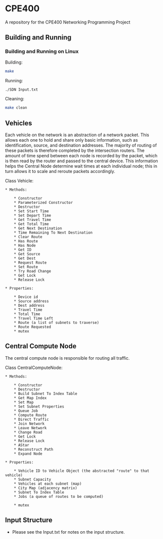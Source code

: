 # CPE400
A repository for the CPE400 Networking Programming Project

## Building and Running

### Building and Running on Linux

Building:

```bash
make
```

Running:

```bash
./SDN Input.txt
```

Cleaning:

```bash
make clean
```

## Vehicles
Each vehicle on the network is an abstraction of a network packet. This allows each one to hold and share only basic information, such as identification, source, and destination addresses. The majority of routing of these packets is therefore completed by the intersection routers. The amount of time spend between each node is recorded by the packet, which is then read by the router and passed to the central device. This information helps the Central Node determine wait times at each individual node; this in turn allows it to scale and reroute packets accordingly.


Class Vehicle:

	* Methods:

		* Constructor
		* Parameterized Constructor
		* Destructor
		* Set Start Time
		* Set Depart Time
		* Get Travel Time
		* Get Total Time
		* Get Next Destination
		* Time Remaining To Next Destination
		* Clear Route
		* Has Route
		* Has Node
		* Get ID
		* Get Source
		* Get Dest
		* Request Route
		* Set Route
		* Try Road Change
		* Get Lock
		* Release Lock

	* Properties:

		* Device id
		* Source address
		* Dest address
		* Travel Time
		* Total Time
		* Travel Time Left
		* Route (a list of subnets to traverse)
		* Route Requested
		* mutex

## Central Compute Node
The central compute node is responsible for routing all traffic.

Class CentralComputeNode:

	* Methods:

		* Constructor
		* Destructor
		* Build Subnet To Index Table
		* Get Map Index
		* Set Map
		* Set Subnet Properties
		* Queue Job
		* Compute Route
		* Direct Traffic
		* Join Network
		* Leave Network
		* Change Road
		* Get Lock
		* Release Lock
		* AStar
		* Reconstruct Path
		* Expand Node

	* Properties:

		* Vehicle ID to Vehicle Object (the abstracted "route" to that vehicle)
		* Subnet Capacity
		* Vehicles at each subnet (map)
		* City Map (adjacency matrix)
		* Subnet To Index Table
		* Jobs (a queue of routes to be computed)

		* mutex

## Input Structure
* Please see the Input.txt for notes on the input structure.
